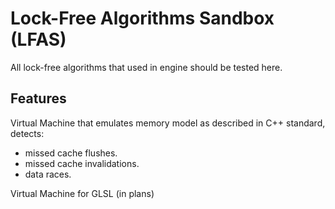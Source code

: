 # Lock-Free Algorithms Sandbox (LFAS)
All lock-free algorithms that used in engine should be tested here.


## Features
Virtual Machine that emulates memory model as described in C++ standard, detects:
* missed cache flushes.
* missed cache invalidations.
* data races.

Virtual Machine for GLSL (in plans)
